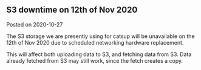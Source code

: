 ## S3 downtime on 12th of Nov 2020

Posted on 2020-10-27

The S3 storage we are presently using for catsup will be unavailable on the 12th of Nov 2020 due to scheduled networking hardware replacement.

This will affect both uploading data to S3, and fetching data from S3. Data already fetched from S3 may still work, since the fetch creates a copy.